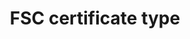 ---
title: 'FSC certificate type'
field: 'fsc.certificate.type'
slug: 'fsc-fsc-certificate-type'
description: 'Types of FSC certificates'
comment: 'select from control list'
required: False
vocabulary: 'vocabulary.txt'
module: 'Certificate'
cluster: 'Fsc'
policy: 'Controlled value. Single select from control list.'
layout: 'fsc'
---
